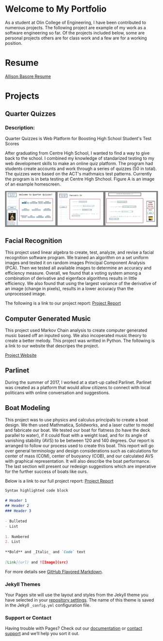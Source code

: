 # Welcome to My Portfolio

As a student at Olin College of Engineering, I have been contributed to numerous projects. The following project are example of my work as a software engineering so far. Of the projects included below, some are personal projects others are for class work and a few are for a working position.

# Resume
[Allison Basore Resume](https://drive.google.com/file/d/0B35DnGzS4dRKZ1gzcFBtRVZJQ3c/view?usp=sharing)

# Projects

## Quarter Quizzes

### Description:
 Quarter Quizzes is Web Platform for Boosting High School Student's Test Scores 
 
After graduating from Centre High School, I wanted to find a way to give back to the school. I combined my knowledge of standarized testing to my web development skills to make an online quiz platform. The program had students create accounts and work through a series of quizzes (50 in total). The quizzes were based on the ACT's mathmaics test patterns. Currently the program is in beta testing at Centre High Shchool. Figure A is an image of an example homescreen.

![GitHub Logo](/QQpicFinal.JPG)

## Facial Recognition

This project used linear algebra to create, test, analyze, and revise a facial recognition software program. We trained an algorithm on a set uniform images and tested it on random images Principal Component Analysis (PCA). Then we tested all available images to determine an accuracy and efficiency measure. Overall, we found that a voting system among a combination of derivative and eigenface algorithms results in little efficiency. We also found that using the largest variance of the derivative of an image (change in pixels), results in a lower accuracy than the unprocessed image.

The following is a link to our project report:
[Project Report]( https://drive.google.com/file/d/0B35DnGzS4dRKTjBsRUZnMlpHRFE/view?usp=sharing)

## Computer Generated Music
This project used Markov Chain analysis to create computer generated music based off an inputed song. We also incoperated music theory to create a better melody. This project was writted in Python. The following is a link to our website that descripes the project.

[Project Website](https://allisonlynnbasore14.github.io/ComputerMusic/program)

## Parlinet

During the summer of 2017, I worked at a start-up called Parlinet. Parlinet was created as a platform that would allow citizens to connect with local politicans with online conversation and suggestions.


## Boat Modeling
This project was to use physics and calculus principals to create a boat design. We then used Mathmatica, Solidworks, and a laser cutter to model and fabricate our boat. We tested our boat for flatness (to have the deck parallel to water), if it could float with a weight load, and for its angle of vanishing stability (AVS) to be between 120 and 140 degrees. Our report is arranged to follow our process used to create this boat. This report will go over general terminology and design considerations such as calculations for center of mass (COM), center of buoyancy (COB), and our calculated AVS with graphical representation. It will also describe the boat performance. The last section will present our redesign suggestions which are imperative for the further success of boats like ours.

Below is a link to our full project report:
[Project Report]( https://drive.google.com/file/d/0B35DnGzS4dRKM3FGTW1tT0ZrMGc/view?usp=sharing)

```markdown
Syntax highlighted code block

# Header 1
## Header 2
### Header 3

- Bulleted
- List

1. Numbered
2. List

**Bold** and _Italic_ and `Code` text

[Link](url) and ![Image](src)
```

For more details see [GitHub Flavored Markdown](https://guides.github.com/features/mastering-markdown/).

### Jekyll Themes

Your Pages site will use the layout and styles from the Jekyll theme you have selected in your [repository settings](https://github.com/allisonlynnbasore14/A_Basore_Portfolio/settings). The name of this theme is saved in the Jekyll `_config.yml` configuration file.

### Support or Contact

Having trouble with Pages? Check out our [documentation](https://help.github.com/categories/github-pages-basics/) or [contact support](https://github.com/contact) and we’ll help you sort it out.
